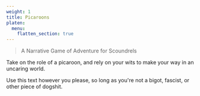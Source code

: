 ```yaml
---
weight: 1
title: Picaroons
platen:
  menu:
    flatten_section: true
---
```


> A Narrative Game of Adventure for Scoundrels

Take on the role of a picaroon, and rely on your wits to make your way in an uncaring world.

Use this text however you please, so long as you're not a bigot, fascist, or other piece of dogshit.